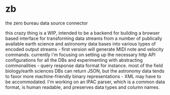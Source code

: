zb
==

the zero bureau data source connector

this crazy thing is a WIP, intended to be a backend for building a 
browser based interface for transforming data streams from a number of 
publically available earth science and astronomy data bases into various
types of encoded output streams - first version will generate MIDI note 
and velocity commands. currently i'm focusing on setting up the necessary
http API configurations for all the DBs and experimenting with abstracting
commonalities - query response data format for instance. most of the field
biology/earth sciences DBs can return JSON, but the astronomy data tends
to favor more machine-friendly binary representations - XML may have to 
be accommodated. I'm working on an IPAC parser, which is a common data 
format, is human readable, and preserves data types and column names.
